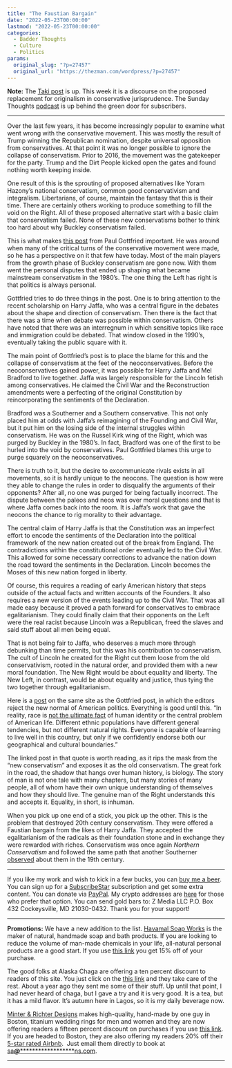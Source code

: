 ```yaml
---
title: "The Faustian Bargain"
date: "2022-05-23T00:00:00"
lastmod: "2022-05-23T00:00:00"
categories:
  - Badder Thoughts
  - Culture
  - Politics
params:
  original_slug: "?p=27457"
  original_url: "https://thezman.com/wordpress/?p=27457"
---
```


**Note:** The
<a href="https://www.takimag.com/article/common-good-conservativism/"
rel="noopener" target="_blank">Taki post</a> is up. This week it is a
discourse on the proposed replacement for originalism in conservative
jurisprudence. The Sunday Thoughts
<a href="https://www.subscribestar.com/posts/608567" rel="noopener"
target="_blank">podcast</a> is up behind the green door for subscribers.

------------------------------------------------------------------------

Over the last few years, it has become increasingly popular to examine
what went wrong with the conservative movement. This was mostly the
result of Trump winning the Republican nomination, despite universal
opposition from conservatives. At that point it was no longer possible
to ignore the collapse of conservatism. Prior to 2016, the movement was
the gatekeeper for the party. Trump and the Dirt People kicked open the
gates and found nothing worth keeping inside.

One result of this is the sprouting of proposed alternatives like Yoram
Hazony’s national conservatism, common good conservativism and
integralism. Libertarians, of course, maintain the fantasy that this is
their time. There are certainly others working to produce something to
fill the void on the Right. All of these proposed alternative start with
a basic claim that conservatism failed. None of these new conservatisms
bother to think too hard about why Buckley conservatism failed.

This is what makes <a
href="https://americanmind.org/salvo/liberalism-driving-the-speed-limit/"
rel="noopener" target="_blank">this post</a> from Paul Gottfried
important. He was around when many of the critical turns of the
conservative movement were made, so he has a perspective on it that few
have today. Most of the main players from the growth phase of Buckley
conservatism are gone now. With them went the personal disputes that
ended up shaping what became mainstream conservatism in the 1980’s. The
one thing the Left has right is that politics is always personal.

Gottfried tries to do three things in the post. One is to bring
attention to the recent scholarship on Harry Jaffa, who was a central
figure in the debates about the shape and direction of conservatism.
Then there is the fact that there was a time when debate was possible
within conservatism. Others have noted that there was an interregnum in
which sensitive topics like race and immigration could be debated. That
window closed in the 1990’s, eventually taking the public square with
it.

The main point of Gottfried’s post is to place the blame for this and
the collapse of conservatism at the feet of the neoconservatives. Before
the neoconservatives gained power, it was possible for Harry Jaffa and
Mel Bradford to live together. Jaffa was largely responsible for the
Lincoln fetish among conservatives. He claimed the Civil War and the
Reconstruction amendments were a perfecting of the original Constitution
by reincorporating the sentiments of the Declaration.

Bradford was a Southerner and a Southern conservative. This not only
placed him at odds with Jaffa’s reimagining of the Founding and Civil
War, but it put him on the losing side of the internal struggles within
conservatism. He was on the Russel Kirk wing of the Right, which was
purged by Buckley in the 1980’s. In fact, Bradford was one of the first
to be hurled into the void by conservatives. Paul Gottfried blames this
urge to purge squarely on the neoconservatives.

There is truth to it, but the desire to excommunicate rivals exists in
all movements, so it is hardly unique to the neocons. The question is
how were they able to change the rules in order to disqualify the
arguments of their opponents? After all, no one was purged for being
factually incorrect. The dispute between the paleos and neos was over
moral questions and that is where Jaffa comes back into the room. It is
Jaffa’s work that gave the neocons the chance to rig morality to their
advantage.

The central claim of Harry Jaffa is that the Constitution was an
imperfect effort to encode the sentiments of the Declaration into the
political framework of the new nation created out of the break from
England. The contradictions within the constitutional order eventually
led to the Civil War. This allowed for some necessary corrections to
advance the nation down the road toward the sentiments in the
Declaration. Lincoln becomes the Moses of this new nation forged in
liberty.

Of course, this requires a reading of early American history that steps
outside of the actual facts and written accounts of the Founders. It
also requires a new version of the events leading up to the Civil War.
That was all made easy because it proved a path forward for
conservatives to embrace egalitarianism. They could finally claim that
their opponents on the Left were the real racist because Lincoln was a
Republican, freed the slaves and said stuff about all men being equal.

That is not being fair to Jaffa, who deserves a much more through
debunking than time permits, but this was his contribution to
conservatism. The cult of Lincoln he created for the Right cut them
loose from the old conservativism, rooted in the natural order, and
provided them with a new moral foundation. The New Right would be about
equality and liberty. The New Left, in contrast, would be about equality
and justice, thus tying the two together through egalitarianism.

Here is a <a href="https://americanmind.org/features/no-new-normal/"
rel="noopener" target="_blank">post</a> on the same site as the
Gottfried post, in which the editors reject the new normal of American
politics. Everything is good until this. “In reality, race is <a
href="https://americanmind.org/features/no-new-normal/demographics-are-not-destiny/"
rel="noopener" target="_blank">not the ultimate fact</a> of human
identity or the central problem of American life. Different ethnic
populations have different general tendencies, but not different natural
rights. Everyone is capable of learning to live well in this country,
but only if we confidently endorse both our geographical and cultural
boundaries.”

The linked post in that quote is worth reading, as it rips the mask from
the “new conservatism” and exposes it as the old conservatism. The great
fork in the road, the shadow that hangs over human history, is biology.
The story of man is not one tale with many chapters, but many stories of
many people, all of whom have their own unique understanding of
themselves and how they should live. The genuine man of the Right
understands this and accepts it. Equality, in short, is inhuman.

When you pick up one end of a stick, you pick up the other. This is the
problem that destroyed 20th century conservatism. They were offered a
Faustian bargain from the likes of Harry Jaffa. They accepted the
egalitarianism of the radicals as their foundation stone and in exchange
they were rewarded with riches. Conservatism was once again *Northern
Conservatism* and followed the same path that another Southerner <a
href="https://counter-currents.com/2012/11/robert-lewis-dabney-on-conservatism/"
rel="noopener" target="_blank">observed</a> about them in the 19th
century.

------------------------------------------------------------------------

If you like my work and wish to kick in a few bucks, you can
<a href="https://www.buymeacoffee.com/mujolulu" rel="noopener"
target="_blank">buy me a beer</a>. You can sign up for a
<a href="https://www.subscribestar.com/the-z-blog" rel="noopener"
target="_blank">SubscribeStar</a> subscription and get some extra
content. You can donate via <a
href="https://www.paypal.com/donate/?cmd=_s-xclick&amp;hosted_button_id=UDAS2Q8JYA6CN&amp;source=url"
rel="noopener" target="_blank">PayPal</a>. My crypto addresses are
<a href="https://thezman.com/wordpress/?page_id=22713" rel="noopener"
target="_blank">here</a> for those who prefer that option. You can send
gold bars to: Z Media LLC P.O. Box 432 Cockeysville, MD 21030-0432.
Thank you for your support!

------------------------------------------------------------------------

**Promotions:** We have a new addition to the list.
<a href="https://havamalsoapworks.com/" rel="noopener"
target="_blank">Havamal Soap Works</a> is the maker of natural, handmade
soap and bath products. If you are looking to reduce the volume of
man-made chemicals in your life, all-natural personal products are a
good start. If you use
<a href="https://havamalsoapworks.com/discount/ZMAN" rel="noopener"
target="_blank">this link</a> you get 15% off of your purchase.

The good folks at Alaska Chaga are offering a ten percent discount to
readers of this site. You just click on the
<a href="https://alaskachaga.us/discount/ZMAN" rel="noopener noreferrer"
target="_blank">this link</a> and they take care of the rest. About a
year ago they sent me some of their stuff. Up until that point, I had
never heard of chaga, but I gave a try and it is very good. It is a tea,
but it has a mild flavor. It’s autumn here in Lagos, so it is my daily
beverage now.

<a href="https://www.minterandrichterdesigns.com/"
rel="noreferrer nofollow noopener" target="_blank">Minter &amp; Richter
Designs</a> makes high-quality, hand-made by one guy in Boston, titanium
wedding rings for men and women and they are now offering readers a
fifteen percent discount on purchases if you use
<a href="https://www.minterandrichterdesigns.com/discount/ZMAN"
rel="noreferrer nofollow noopener" target="_blank">this link</a>.
<span class="highlight"><span class="colour"><span class="font"><span class="size">If
you are headed to Boston, they are also offering my readers 20% off
their <a
href="https://www.airbnb.com/users/7988017/listings?user_id=7988017&amp;s=3"
rel="noopener noreferrer" target="_blank">5-star rated Airbnb</a>.  Just
email them directly to book at
<a href="mailto:sa***@*********************ns.com"
data-original-string="sg1i8fyuVIR497SyF3bS+g==cb7YWIqTiqOUzXphyqYhiFKMNhcbJJXc/vOSNTX74xpVvkHzjZd5PClJCsVZqizVONZ"><span
class="apbct-email-encoder"
data-original-string="3s1d6wRYtz9zpqOohieKUw==cb7Q68a6pkxjso/mg5BUs4nfQyDpshU67rIEhrz4EtF5RocqaOb73xM3E5otjyQuvAC"
title="This contact has been encoded by Anti-Spam by CleanTalk. Click to decode. To finish the decoding make sure that JavaScript is enabled in your browser.">sa<span
class="apbct-blur">***</span>@<span
class="apbct-blur">*********************</span>ns.com</span></a>.</span></span></span></span>

------------------------------------------------------------------------
